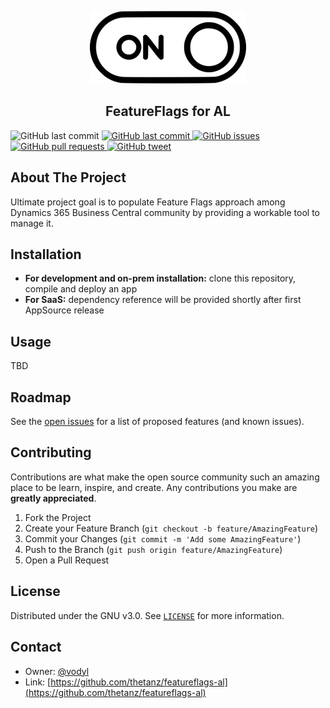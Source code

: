 <!-- LOGO -->
<p align="center">
     <img src="switch.png"
         alt="Switch Image" />
     <h2 align="center">FeatureFlags for AL</h2>
     <img src="https://img.shields.io/github/last-commit/thetanz/featureflags-al.svg?logo=github&logoColor=white"
         alt="GitHub last commit" />
    <a href="https://github.com/thetanz/featureflags-al/commits/master">
    <img src="https://img.shields.io/github/last-commit/thetanz/featureflags-al.svg?logo=github&logoColor=white"
         alt="GitHub last commit" />
    </a>
    <a href="https://github.com/thetanz/featureflags-al/issues">
    <img src="https://img.shields.io/github/issues-raw/thetanz/featureflags-al.svg?logo=github&logoColor=white"
         alt="GitHub issues" />
    </a>
    <a href="https://github.com/thetanz/featureflags-al/pulls">
    <img src="https://img.shields.io/github/issues-pr-raw/thetanz/featureflags-al.svg?logo=github&logoColor=white"
         alt="GitHub pull requests" />
    </a>
    <a href="https://twitter.com/intent/tweet?text=Try this FeatureFlags for AL:&url=https%3A%2F%2Fgithub.com%2Fthetanz%2Ffeatureflags-al">
    <img src="https://img.shields.sio/twitter/url/https/github.com/thetanz/featureflags-al.svg?logo=twitter"
         alt="GitHub tweet" />
    </a>
</p>

## About The Project
Ultimate project goal is to populate Feature Flags approach among Dynamics 365 Business Central community by providing a workable tool to manage it.
## Installation
- **For development and on-prem installation:** clone this repository, compile and deploy an app
- **For SaaS:** dependency reference will be provided shortly after first AppSource release
## Usage
TBD
## Roadmap
See the [open issues](https://github.com/thetanz/featureflags-al/issues) for a list of proposed features (and known issues).
## Contributing
Contributions are what make the open source community such an amazing place to be learn, inspire, and create. Any contributions you make are **greatly appreciated**.
1. Fork the Project
2. Create your Feature Branch (`git checkout -b feature/AmazingFeature`)
3. Commit your Changes (`git commit -m 'Add some AmazingFeature'`)
4. Push to the Branch (`git push origin feature/AmazingFeature`)
5. Open a Pull Request
## License
Distributed under the GNU v3.0. See [`LICENSE`](LICENSE) for more information.
## Contact
- Owner: [@vodyl](https://twitter.com/vodyl)
- Link: [https://github.com/thetanz/featureflags-al](https://github.com/thetanz/featureflags-al)
